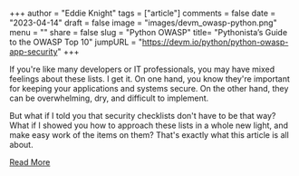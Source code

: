 +++
author = "Eddie Knight"
tags = ["article"]
comments = false
date = "2023-04-14"
draft = false
image = "images/devm_owasp-python.png"
menu = ""
share = false
slug = "Python OWASP"
title= "Pythonista’s Guide to the OWASP Top 10"
jumpURL = "https://devm.io/python/python-owasp-app-security"
+++

If you're like many developers or IT professionals, you may have mixed feelings about these lists. I get it. On one hand, you know they're important for keeping your applications and systems secure. On the other hand, they can be overwhelming, dry, and difficult to implement.


But what if I told you that security checklists don't have to be that way? What if I showed you how to approach these lists in a whole new light, and make easy work of the items on them? That's exactly what this article is all about.


[Read More](https://devm.io/python/python-owasp-app-security)


